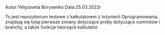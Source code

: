 Autor:Yelyzaveta Borysenko
Data:25.03.2022r


To jest repozytorium testowe z kalkulatorem z Inżynierii Oprogramowania,
znajdują się tutaj pierwsze zmiany dotyczące próby dotyczące commitów i branchy, a także funkcje tworzące kalkulator.
